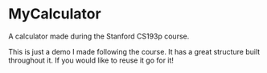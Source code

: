 # MyCalculator
A calculator made during the Stanford CS193p course.

This is just a demo I made following the course. It has a great structure built throughout it. If you would like to reuse it go for it!
